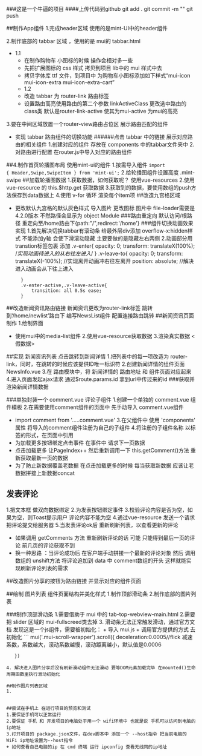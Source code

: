 ###这是一个牛逼的项目
####上传代码到github
git add .
git commit -m ""
git push

##制作App组件
1.完成header区域 使用的是mint-UI中的header组件

2.制作底部的 tabbar 区域 ，使用的是 mui的 tabbar.html
+ 1.1
     + 在制作购物车 小图标的时候 操作会相对多一些
     + 先把扩展图标的 css 样式 拷贝到项目 lib中的 mui 样式中去
     + 拷贝字体库 ttf 文件，到项目中 为购物车小图标添加如下样式“mui-icon mui-icon-extra mui-icon-extra-cart”
     + 1.2
     + 改造 tabbar 为 router-link 路由标签 
     + <span color='red'>设置路由高亮</span>使用路由的第二个参数 linkActiveClass 更改选中路由的class类 默认是router-link-active 使其为mui-active 为mui的高亮
 
 
 3.要在中间区域放置一个router-view路由占位区 展示路由匹配的组件 
  + 实现 tabbar 路由组件的切换功能
  ######点击 tabbar 中的链接 展示对应路由的相关组件
    1.创建对应的组件 存放在 components 中的tabbar文件夹中
    2.对路由进行配置 在router.js中导入对应的路由组件
    
##4.制作首页轮播图布局
使用mint-ui的组件
1.按需导入组件 <code>import { Header,Swipe,SwipeItem } from 'mint-ui';</code>
2.给轮播图组件设置高度 .mint-swipe
##加载轮播图数据
1.获取数据，如何获取呢？ 使用vue-resources
2.使用 vue-resource 的 this.$http.get 获取数据
3.获取到的数据，要使用数组的push方法保存到data数据上
4.使用 v-for 循环 渲染每个item项
##改造九宫格区域
+ 更改默认九宫格的默认灰色样式
导入图片 更改图标 图片中 file-loader需要是4.2.0版本 不然路径会显示为 object Module
###路由重定向
    默认访问/根路径 重定向至/home路由下{path:"/",redirect:'/home'}
###组件切换动画效果实现
    1.首先解决切换tabbar有滚动条
        给最外层div添加 overflow-x:hidden样式 不能添加y轴 会使下滑滚动隐藏 主要要做的是隐藏左右两侧
    2.动画部分用transtion标签包裹 添加
        .v-enter{
            opacity: 0;
            transform: translateX(100%);
            /*实现动画待进入的从右往左进入*/
        }
        .v-leave-to{
            opacity: 0;
            transform: translateX(-100%);
            //实现离开动画冲右往左离开
            position: absolute;
            //解决进入动画会从下往上进入 
            
        }
        .v-enter-active,.v-leave-active{
            transition: all 0.5s ease;
        }
        
##改造新闻资讯路由链接
    新闻资讯更改为router-link标签 跳转到‘/home/newlist’路由下 编写NewsList组件
    配置连接路由跳转
##新闻资讯页面制作
1.绘制界面
+ 使用mui中的media-list组件
2.使用vue-resource获取数据
3.渲染真实数据 <假数据>

##实现 新闻资讯列表 点击跳转到新闻详情
1.把列表中的每一项改造为 router-link，同时，在跳转的时候应该提供ID唯一标识符
2.创建新闻详情的组件页面 NewsInfo.vue
3.在 路由模块中，将 新闻详情的 路由地址 和 组件页面对应起来
4.进入页面发起ajax请求 通过$route.params.id 拿到url中传过来的id
###获取并渲染新闻详情数据

###单独封装一个 comment.vue 评论子组件
1.创建一个单独的 comment.vue 组件模板
2.在需要使用comment组件的页面中 先手动导入 comment.vue组件
 + import comment from '.....comment.vue'
3.在父组件中 使用 'components' 属性 将导入的comment组件注册为自己的子组件
4.将注册的子组件名称 以标签的形式，在页面中引用
 + 为加载更多按钮绑定点击事件 在事件中 请求下一页数据
 + 点击加载更多 让PageIndex++ 然后重新调用一下 this.getComment()方法 重新获取最新一页的数据
 + 为了防止新数据覆盖老数据 在点击加载更多的时候 每当获取新数据 应该让老数据拼接上新数据concat
 
 ## 发表评论
 1.把文本框 做双向数据绑定 
 2.为发表按钮绑定事件
 3.校验评论内容是否为空，如果为空，则Toast提示用户 评论内容不能为空
 4.通过vue-resource 发送一个请求 把评论提交给服务器
 5.当发表评论ok后 重新刷新列表，以查看更新的评论
  + 如果调用 getComments 方法 重新刷新评论的话 可能 只能得到最后一页的评论 前几页的评论获取不到
  + 换一种思路 ：当评论成功后 在客户端手动拼接一个最新的评论对象 然后 调用数组的 unshift方法 将评论追加到 data 中 comment数组的开头
  这样就能实现刷新评论列表的需求
 
##改造图片分享的按钮为路由链接 并显示对应的组件页面

##绘制 图片列表 组件页面结构并美化样式
1.制作顶部滑动条
2.制作底部的图片列表

###制作顶部滑动条
1.需要借助于 mui 中的 tab-top-webview-main.html
2.需要把 slider 区域的 mui-fullscreed类去掉
3. 滑动条无法正常触发滑动，通过官方文档 发现这是一个js组件，需要被初始化：
    + 导入 mui.js
    + 调用官方提供的方式 去初始化
    ```
   mui('.mui-scroll-wrapper').scroll({
        deceleration:0.0005//flick 减速系数，系数越大，滚动系数越慢，滚动距离越小，默认值是0.0006
          
       })
   ```
4. 解决进入图片分享后没有刷新滑动组件无法滑动 要等DOM元素加载完毕 在mounted()生命周期函数里执行滑动初始化

##制作图片列表区域
1.


##尝试在手机上 在进行项目的预览和测试
1.要保证手机可以正常运行
2.要保证 手机 和 开发项目的电脑处于用一个 wifi环境中 也就是说 手机可以访问到电脑的 ip地址
3.打开项目的 package.json文件，在dev脚本中 添加一个 --host指令 把当前电脑的 WiFi ip地址设置为--host指令
 + 如何查看自己电脑的ip 在 cmd 终端 运行 ipconfig 查看无线网的ip地址
 